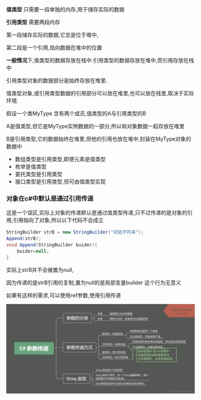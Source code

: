 **值类型** 只需要一段单独的内存,用于储存实际的数据

**引用类型** 需要两段内存 

第一段储存实际的数据,它总是位于堆中,

第二段是一个引用,指向数据在堆中的位置

**一般情况**下,值类型的数据存放在栈中.引用类型的数据存放在堆中,而引用存放在栈中

引用类型对象的数据部分是始终存放在堆里.

值类型对象,或引用类型数据的引用部分可以放在堆里,也可以放在栈里,取决于实际环境.

假设一个类MyType 含有两个成员,值类型的A与引用类型的B

A是值类型,但它是MyType实例数据的一部分,所以和对象数据一起存放在堆里

B是引用类型,它的数据始终在堆里,但他的引用也放在堆中,封装在MyType对象的数据中

* 数组类型是引用类型,即使元素是值类型
* 枚举是值类型
* 委托类型是引用类型
* 接口类型是引用类型,但可由值类型实现



### 对象在c#中默认是通过引用传递

这是一个误区,实际上对象的传递默认是通过值类型传递,只不过传递的是对象的引用,引用指向了对象,所以以下代码不会成立

```c#
StringBuilder strB = new StringBuilder("初始字符串"); 
Append(strB);
void Append(StringBuilder buider){
	buider=null;
}
```

实际上strB并不会被置为null,

因为传递的是strB引用的复制,置为null的是局部变量builder 这个行为无意义

如果有这样的需求,可以使用ref参数,使用引用传递

![](https://raw.githubusercontent.com/Nocye/ImageBed/master/20200716115549.png)